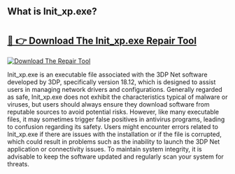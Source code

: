 ## What is Init_xp.exe? 

# <h2><a href="https://exedetect.com/download.php?Init_xp.exe">🔗 👉 Download The Init_xp.exe Repair Tool</a></h2>

[![Download The Repair Tool](https://exedetect.com/download-button.jpg)](https://exedetect.com/download.php?Init_xp.exe)

Init_xp.exe is an executable file associated with the 3DP Net software developed by 3DP, specifically version 18.12, which is designed to assist users in managing network drivers and configurations. Generally regarded as safe, Init_xp.exe does not exhibit the characteristics typical of malware or viruses, but users should always ensure they download software from reputable sources to avoid potential risks. However, like many executable files, it may sometimes trigger false positives in antivirus programs, leading to confusion regarding its safety. Users might encounter errors related to Init_xp.exe if there are issues with the installation or if the file is corrupted, which could result in problems such as the inability to launch the 3DP Net application or connectivity issues. To maintain system integrity, it is advisable to keep the software updated and regularly scan your system for threats.